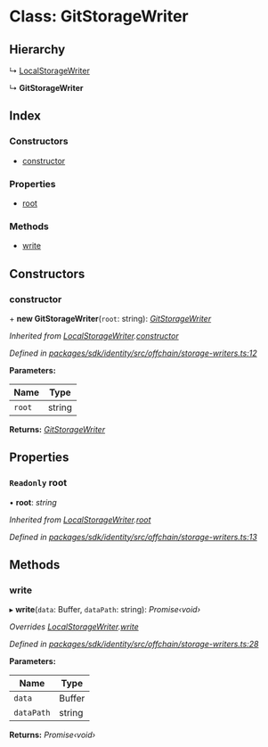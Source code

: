 # Class: GitStorageWriter

## Hierarchy

  ↳ [LocalStorageWriter](_offchain_storage_writers_.localstoragewriter.md)

  ↳ **GitStorageWriter**

## Index

### Constructors

* [constructor](_offchain_storage_writers_.gitstoragewriter.md#constructor)

### Properties

* [root](_offchain_storage_writers_.gitstoragewriter.md#readonly-root)

### Methods

* [write](_offchain_storage_writers_.gitstoragewriter.md#write)

## Constructors

###  constructor

\+ **new GitStorageWriter**(`root`: string): *[GitStorageWriter](_offchain_storage_writers_.gitstoragewriter.md)*

*Inherited from [LocalStorageWriter](_offchain_storage_writers_.localstoragewriter.md).[constructor](_offchain_storage_writers_.localstoragewriter.md#constructor)*

*Defined in [packages/sdk/identity/src/offchain/storage-writers.ts:12](https://github.com/celo-org/celo-monorepo/blob/master/packages/sdk/identity/src/offchain/storage-writers.ts#L12)*

**Parameters:**

Name | Type |
------ | ------ |
`root` | string |

**Returns:** *[GitStorageWriter](_offchain_storage_writers_.gitstoragewriter.md)*

## Properties

### `Readonly` root

• **root**: *string*

*Inherited from [LocalStorageWriter](_offchain_storage_writers_.localstoragewriter.md).[root](_offchain_storage_writers_.localstoragewriter.md#readonly-root)*

*Defined in [packages/sdk/identity/src/offchain/storage-writers.ts:13](https://github.com/celo-org/celo-monorepo/blob/master/packages/sdk/identity/src/offchain/storage-writers.ts#L13)*

## Methods

###  write

▸ **write**(`data`: Buffer, `dataPath`: string): *Promise‹void›*

*Overrides [LocalStorageWriter](_offchain_storage_writers_.localstoragewriter.md).[write](_offchain_storage_writers_.localstoragewriter.md#write)*

*Defined in [packages/sdk/identity/src/offchain/storage-writers.ts:28](https://github.com/celo-org/celo-monorepo/blob/master/packages/sdk/identity/src/offchain/storage-writers.ts#L28)*

**Parameters:**

Name | Type |
------ | ------ |
`data` | Buffer |
`dataPath` | string |

**Returns:** *Promise‹void›*
